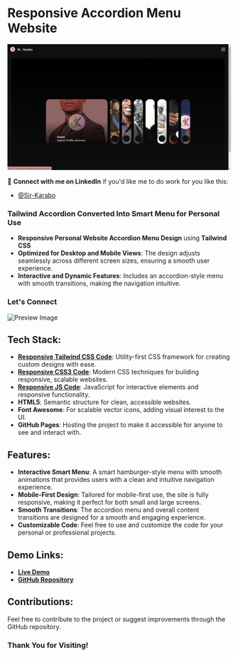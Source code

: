 # Responsive Accordion Menu Website

![Preview Image](/images/img.png)

💙 **Connect with me on LinkedIn** if you'd like me to do work for you like this:

- [@Sir-Karabo](https://www.linkedin.com/in/sir-karabo/)

### Tailwind Accordion Converted Into Smart Menu for Personal Use

- **Responsive Personal Website Accordion Menu Design** using **Tailwind CSS**
- **Optimized for Desktop and Mobile Views**: The design adjusts seamlessly across different screen sizes, ensuring a smooth user experience.
- **Interactive and Dynamic Features**: Includes an accordion-style menu with smooth transitions, making the navigation intuitive.

### Let's Connect

![Preview Image](/images/images.png)

## Tech Stack:

- **[Responsive Tailwind CSS Code](https://tailwindcss.com/)**: Utility-first CSS framework for creating custom designs with ease.
- **[Responsive CSS3 Code](https://www.w3schools.com/css/)**: Modern CSS techniques for building responsive, scalable websites.
- **[Responsive JS Code](https://www.w3schools.com/js/)**: JavaScript for interactive elements and responsive functionality.
- **HTML5**: Semantic structure for clean, accessible websites.
- **Font Awesome**: For scalable vector icons, adding visual interest to the UI.
- **GitHub Pages**: Hosting the project to make it accessible for anyone to see and interact with.

## Features:

- **Interactive Smart Menu**: A smart hamburger-style menu with smooth animations that provides users with a clean and intuitive navigation experience.
- **Mobile-First Design**: Tailored for mobile-first use, the site is fully responsive, making it perfect for both small and large screens.
- **Smooth Transitions**: The accordion menu and overall content transitions are designed for a smooth and engaging experience.
- **Customizable Code**: Feel free to use and customize the code for your personal or professional projects.

## Demo Links:

- **[Live Demo](https://sir-karabo.github.io)** 
- **[GitHub Repository](https://github.com/sir-karabo/sir-karabo.github.io)** 

## Contributions:

Feel free to contribute to the project or suggest improvements through the GitHub repository.

### Thank You for Visiting!
